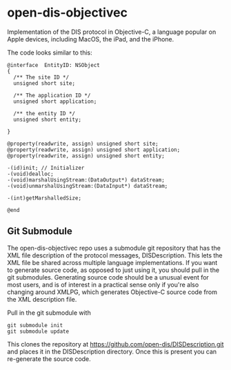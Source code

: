 # open-dis-objectivec

Implementation of the DIS protocol in Objective-C, a language popular on Apple devices, 
including MacOS, the iPad, and the iPhone.

The code looks similar to this:

~~~~
@interface  EntityID: NSObject
{
  /** The site ID */
  unsigned short site;

  /** The application ID */
  unsigned short application;

  /** the entity ID */
  unsigned short entity;

}

@property(readwrite, assign) unsigned short site;
@property(readwrite, assign) unsigned short application;
@property(readwrite, assign) unsigned short entity;

-(id)init; // Initializer
-(void)dealloc;
-(void)marshalUsingStream:(DataOutput*) dataStream;
-(void)unmarshalUsingStream:(DataInput*) dataStream;

-(int)getMarshalledSize;

@end
~~~~

## Git Submodule

The open-dis-objectivec repo uses a submodule git repository that has the XML file description of the protocol
messages, DISDescription. This lets the XML file be shared across multiple language
implementations. If you want to generate source code, as opposed to just
using it, you should pull in the git submodules. Generating source code should be a unusual event
for most users, and is of interest in a practical sense only if you're also changing
around XMLPG, which generates Objective-C source code from the XML description
file.

Pull in the git submodule with

~~~~
git submodule init
git submodule update
~~~~

This clones the repository at https://github.com/open-dis/DISDescription.git and places
it in the DISDescription directory. Once this is present you can re-generate the 
source code.

